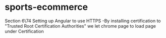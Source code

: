 # sports-ecommerce

Section 6\74 Setting up Angular to use HTTPS
-By installing certification to "Trusted Root Certification Authorities"
we let chrome page to load page under Certification
